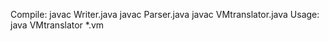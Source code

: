 Compile:
	javac Writer.java
	javac Parser.java
	javac VMtranslator.java
Usage:
	java VMtranslator *.vm